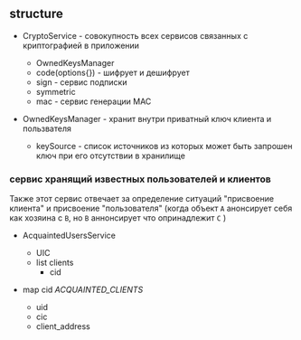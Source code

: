 ## structure ##

* СryptoService - совокупность всех сервисов связанных с криптографией в приложении
    * OwnedKeysManager
    * code(options{}) - шифрует и дешифрует
    * sign - сервис подписки
    * symmetric
    * mac - сервис генерации MAC

* OwnedKeysManager - хранит внутри приватный ключ клиента и пользвателя
    * keySource - список источников из которых может быть запрошен ключ при его отсутствии в хранилище


### сервис хранящий известных пользователей и клиентов

Также этот сервис отвечает за определение ситуаций "присвоение клиента" и присвоение "пользователя" (когда объект `A`
анонсирует себя как хозяина с `B`, но `B` аннонсирует что опринадлежит `C` )

* AcquaintedUsersService
    * UIC
    * list clients
        * cid

* map cid *ACQUAINTED_CLIENTS*
    * uid
    * cic
    * client_address
